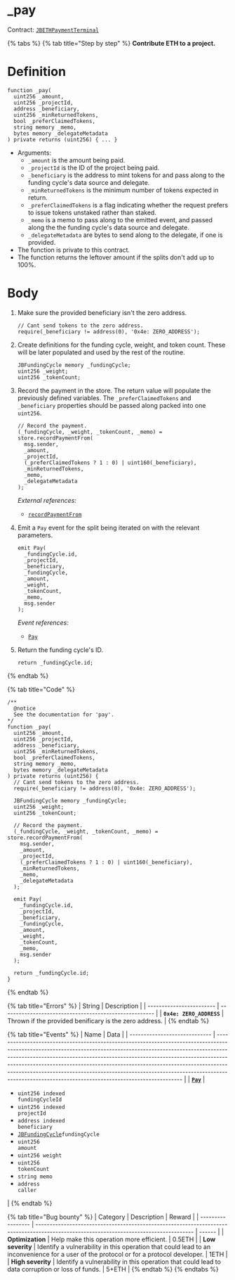 # \_pay

Contract: [`JBETHPaymentTerminal`](../)​‌

{% tabs %}
{% tab title="Step by step" %}
**Contribute ETH to a project.**

# Definition

```solidity
function _pay(
  uint256 _amount,
  uint256 _projectId,
  address _beneficiary,
  uint256 _minReturnedTokens,
  bool _preferClaimedTokens,
  string memory _memo,
  bytes memory _delegateMetadata
) private returns (uint256) { ... }
```

* Arguments:
  * `_amount` is the amount being paid.
  * `_projectId` is the ID of the project being paid.
  * `_beneficiary` is the address to mint tokens for and pass along to the funding cycle's data source and delegate.
  * `_minReturnedTokens` is the minimum number of tokens expected in return.
  * `_preferClaimedTokens` is a flag indicating whether the request prefers to issue tokens unstaked rather than staked.
  * `_memo` is a memo to pass along to the emitted event, and passed along the the funding cycle's data source and delegate.
  * `_delegateMetadata` are bytes to send along to the delegate, if one is provided.
* The function is private to this contract.
* The function returns the leftover amount if the splits don't add up to 100%.

# Body

1.  Make sure the provided beneficiary isn't the zero address.

    ```solidity
    // Cant send tokens to the zero address.
    require(_beneficiary != address(0), '0x4e: ZERO_ADDRESS');
    ```
2.  Create definitions for the funding cycle, weight, and token count. These will be later populated and used by the rest of the routine.

    ```solidity
    JBFundingCycle memory _fundingCycle;
    uint256 _weight;
    uint256 _tokenCount;
    ```
3.  Record the payment in the store. The return value will populate the previously defined variables. The `_preferClaimedTokens` and `_beneficiary` properties should be passed along packed into one `uint256`.

    ```solidity
    // Record the payment.
    (_fundingCycle, _weight, _tokenCount, _memo) = store.recordPaymentFrom(
      msg.sender,
      _amount,
      _projectId,
      (_preferClaimedTokens ? 1 : 0) | uint160(_beneficiary),
      _minReturnedTokens,
      _memo,
      _delegateMetadata
    );
    ```

    _External references:_

    * [`recordPaymentFrom`](../../jbethpaymentterminalstore/write/recordpaymentfrom.md)
4.  Emit a `Pay` event for the split being iterated on with the relevant parameters.

    ```solidity
    emit Pay(
      _fundingCycle.id,
      _projectId,
      _beneficiary,
      _fundingCycle,
      _amount,
      _weight,
      _tokenCount,
      _memo,
      msg.sender
    );
    ```

    _Event references:_

    * [`Pay`](../events/pay.md)
5.  Return the funding cycle's ID.

    ```solidity
    return _fundingCycle.id;
    ```
{% endtab %}

{% tab title="Code" %}
```solidity
/**
  @notice
  See the documentation for 'pay'.
*/
function _pay(
  uint256 _amount,
  uint256 _projectId,
  address _beneficiary,
  uint256 _minReturnedTokens,
  bool _preferClaimedTokens,
  string memory _memo,
  bytes memory _delegateMetadata
) private returns (uint256) {
  // Cant send tokens to the zero address.
  require(_beneficiary != address(0), '0x4e: ZERO_ADDRESS');

  JBFundingCycle memory _fundingCycle;
  uint256 _weight;
  uint256 _tokenCount;

  // Record the payment.
  (_fundingCycle, _weight, _tokenCount, _memo) = store.recordPaymentFrom(
    msg.sender,
    _amount,
    _projectId,
    (_preferClaimedTokens ? 1 : 0) | uint160(_beneficiary),
    _minReturnedTokens,
    _memo,
    _delegateMetadata
  );

  emit Pay(
    _fundingCycle.id,
    _projectId,
    _beneficiary,
    _fundingCycle,
    _amount,
    _weight,
    _tokenCount,
    _memo,
    msg.sender
  );

  return _fundingCycle.id;
}
```
{% endtab %}

{% tab title="Errors" %}
| String                   | Description                                            |
| ------------------------ | ------------------------------------------------------ |
| **`0x4e: ZERO_ADDRESS`** | Thrown if the provided benificary is the zero address. |
{% endtab %}

{% tab title="Events" %}
| Name                          | Data                                                                                                                                                                                                                                                                                                                                                                                                                                                                     |
| ----------------------------- | ------------------------------------------------------------------------------------------------------------------------------------------------------------------------------------------------------------------------------------------------------------------------------------------------------------------------------------------------------------------------------------------------------------------------------------------------------------------------ |
| [**`Pay`**](../events/pay.md) | <ul><li><code>uint256 indexed fundingCycleId</code></li><li><code>uint256 indexed projectId</code></li><li><code>address indexed beneficiary</code></li><li><a href="../../../data-structures/jbfundingcycle.md"><code>JBFundingCycle</code></a><code>fundingCycle</code></li><li><code>uint256 amount</code></li><li><code>uint256 weight</code></li><li><code>uint256 tokenCount</code></li><li><code>string memo</code></li><li><code>address caller</code></li></ul> |
{% endtab %}

{% tab title="Bug bounty" %}
| Category          | Description                                                                                                                            | Reward |
| ----------------- | -------------------------------------------------------------------------------------------------------------------------------------- | ------ |
| **Optimization**  | Help make this operation more efficient.                                                                                               | 0.5ETH |
| **Low severity**  | Identify a vulnerability in this operation that could lead to an inconvenience for a user of the protocol or for a protocol developer. | 1ETH   |
| **High severity** | Identify a vulnerability in this operation that could lead to data corruption or loss of funds.                                        | 5+ETH  |
{% endtab %}
{% endtabs %}
